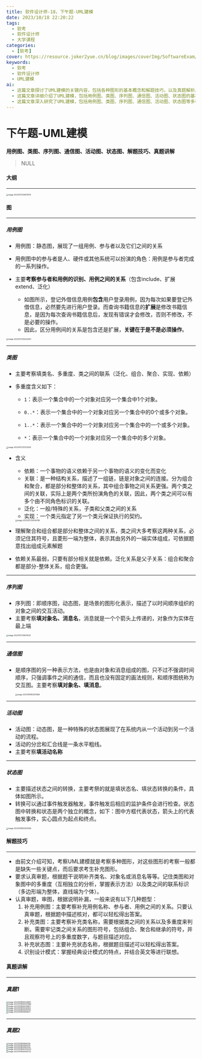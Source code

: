 ```yaml
---
title: 软件设计师-18，下午题-UML建模 
date: 2023/10/18 22:20:22
tags:
  - 软考
  - 软件设计师
  - 大学课程
categories:
  - [软考]
cover: https://resource.joker2yue.cn/blog/images/coverImg/SoftwareExam/软件设计师.png
keywords:
  - 软考
  - 软件设计师
  - UML建模
ai:
  - 这篇文章探讨了UML建模的关键内容，包括各种图形的基本概念和解题技巧，以及真题解析。
  - 这篇文章详细介绍了UML建模，包括用例图、类图、序列图、通信图、活动图、状态图的基本知识。读者将学到如何补充各种图形的关键信息，掌握解题技巧。此外，真题解析帮助读者理解如何应用所学知识解决实际问题，为UML建模考试做好准备。
  - 这篇文章深入研究了UML建模，包括用例图、类图、序列图、通信图、活动图、状态图等多种图形。读者将了解如何识别和完善这些图形中的关键要素，掌握解题技巧。从用例图中的参与者和用例关系到类图中的类名和多重度，再到序列图和通信图中的对象和消息，以及活动图和状态图中的活动和状态转换条件，文章提供了详细的指导。此外，通过真题解析，读者可以更好地应用所学知识，准备好迎接UML建模考试的挑战。
---
```

# 下午题-UML建模

**用例图、类图、序列图、通信图、活动图、状态图、解题技巧、真题讲解**

> NULL



#### 大纲

----

<img src="./软件设计师-18.assets/image-20231017204917879.png" alt="image-20231017204917879" style="zoom:33%;" />



#### 图

---

##### 用例图

* 用例图：静态图，展现了一组用例、参与者以及它们之间的关系

* 用例图中的参与者是人、硬件或其他系统可以扮演的角色：用例是参与者完成的一系列操作。
* 主要**考察参与者和用例的识别、用例之间的关系**（包含include、扩展extend、泛化）
  * 如图所示，登记外借信息用例**包含**用户登录用例，因为每次如果要登记外借信息，必然要先进行用户登录。而查询书籍信息的**扩展**是修改书籍信息，是因为每次查询书籍信息后，发现有错误才会修改，否则不修改，不是必要的操作。
  * 因此，区分用例间的关系是包含还是扩展，**关键在于是不是必须操作**。

<img src="./软件设计师-18.assets/image-20231017205242061.png" alt="image-20231017205242061" style="zoom:33%;" />

----

##### 类图

* 主要考察填类名、多重度、类之间的联系（泛化、组合、聚合、实现、依赖）

* 多重度含义如下：

  * `1`：表示一个集合中的一个对象对应另一个集合中1个对象。

  * `0..*`：表示一个集合中的一个对象对应另一个集合中的0个或多个对象。
  * `1..*`：表示一个集合中的一个对象对应另一个集合中的一个或多个对象。
  * `*`：表示一个集合中的一个对象对应另一个集合中的多个对象。

<img src="./软件设计师-18.assets/image-20231017213753209.png" alt="image-20231017213753209" style="zoom:33%;" />

* 含义

  * 依赖：一个事物的语义依赖于另一个事物的语义的变化而变化
  * 关联：是一种结构关系，描述了一组链，链是对象之间的连接。分为组合和聚合，都是部分和整体的关系，其中组合事物之间关系更强。两个类之间的关联，实际上是两个类所扮演角色的关联，因此，两个类之间可以有多个由不同角色标识的关联。
  * 泛化：一般/特殊的关系，子类和父类之间的关系
  * 实现：一个类元指定了另一个类元保证执行的契约。

  <img src="./软件设计师-18.assets/image-20231017214345785.png" alt="image-20231017214345785" style="zoom:33%;" />

* 理解聚合和组合都是部分和整体之间的关系，类之间大多考察这两种关系，必须记住其符号，且菱形一端为整体，表示其由另外的一端实体组成，可依据题意找出组成元素解题
* 依赖关系最弱，只要有部分相关就是依赖。泛化关系是父子关系：组合和聚合都是部分-整体关系，组合更强。



---

##### 序列图

* 序列图：即顺序图，动态图，是场景的图形化表示，描述了以时间顺序组织的对象之间的交互活动。
* 主要考察**填对象名、消息名**，消息就是一个个箭头上传递的，对象作为实体在最上端

<img src="./软件设计师-18.assets/image-20231017214617439.png" alt="image-20231017214617439" style="zoom:33%;" />



---

##### 通信图

* 是顺序图的另一种表示方法，也是由对象和消息组成的图，只不过不强调时间顺序，只强调事件之间的通信，而且也没有固定的画法规则，和顺序图统称为交互图。主要考察**填对象名、填消息**。

  <img src="./软件设计师-18.assets/image-20231018183251998.png" alt="image-20231018183251998" style="zoom:33%;" />

---

##### 活动图

* 活动图：动态图，是一种特殊的状态图展现了在系统内从一个活动到另一个活动的流程。
* 活动的分岔和汇合线是一条水平粗线。
* 主要考察**填活动名称**

----

##### 状态图

* 主要描述状态之间的转换，主要考祭的就是填状态名、填状态转换的条件，具体如图所示。
* 转换可以通过事件触发器触发，事件触发后相应的监护条件会进行检查。状态图中转换和状态是两个独立的概念，如下：图中方框代表状态，箭头上的代表触发事件，实心圆点为起点和终点。

<img src="./软件设计师-18.assets/image-20231018183503599.png" alt="image-20231018183503599" style="zoom:33%;" />



#### 解题技巧

---

* 由前文介绍可知，考察UML建模就是考察多种图形，对这些图形的考察一般都是缺失一些关键点，而后要求考生补充图形。
* 要求认真审题，根据题干说明补齐类名、对象名或消息名等等。记住类图和对象图中的多重度（互相独立的分析，掌握表示方法）以及类之间的联系标识（多边形端为整体，直线端为个体）。
* 认真审题，审图，根据说明补漏，一般来说有以下几种题型：
  1. 补充用例图：主要考察补充用例名称、参与者、用例之间的关系。只要认真审题，根据题中描述核对，都可以轻松得出答案。
  2. 补充类图：主要考察补充类名称，需要根据类之间的关系以及多重度来判断。需要牢记类之间关系的图形符号，包括组合、聚合和继承的符号，并且观察符号上的多重度数字，与题目描述对应。
  3. 补充状态图：主要补充状态名称，根据题目描述可以轻松得出答案。
  4. 识别设计模式：掌握经典设计模式的特点，并结合英文等进行联想。



#### 真题讲解

---

##### 真题1


<div class="image-container" style="display: flex; flex-direction: column;" >
  <img src="./软件设计师-18.assets/image-20231018184226891.png" alt="image-20231018184226891" style="zoom:33%;" />
  <img src="./软件设计师-18.assets/image-20231018184243866.png" alt="image-20231018184243866" style="zoom:33%;" />
  <img src="./软件设计师-18.assets/image-20231018184259851.png" alt="image-20231018184259851" style="zoom:33%;" />
</div>


<div class="image-container" style="display: flex; flex-direction: column;" >
  <img src="./软件设计师-18.assets/image-20231018191236354.png" alt="image-20231018191236354" style="zoom:33%;" />
  <img src="./软件设计师-18.assets/image-20231018191444704.png" alt="image-20231018191444704" style="zoom:33%;" />
  <img src="./软件设计师-18.assets/image-20231018191608551.png" alt="image-20231018191608551" style="zoom:33%;" />
</div>


----

##### 真题2

<div class="image-container" style="display: flex; flex-direction: column;" >
  <img src="./软件设计师-18.assets/image-20231018191845100.png" alt="image-20231018191845100" style="zoom:33%;" />
  <img src="./软件设计师-18.assets/image-20231018191905010.png" alt="image-20231018191905010" style="zoom:33%;" />
  <img src="./软件设计师-18.assets/image-20231018191920314.png" alt="image-20231018191920314" style="zoom:33%;" />
</div>

<div class="image-container" style="display: flex; flex-direction: column;" >
  <img src="./软件设计师-18.assets/image-20231018192202529.png" alt="image-20231018192202529" style="zoom:33%;" />
  <img src="./软件设计师-18.assets/image-20231018192636732.png" alt="image-20231018192636732" style="zoom:33%;" />
</div>


